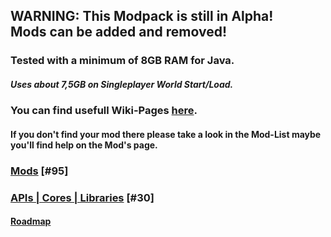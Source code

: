 ## WARNING: This Modpack is still in Alpha!<br/>Mods can be added and removed!

### Tested with a minimum of 8GB RAM for Java.
##### Uses about 7,5GB on Singleplayer World Start/Load.

### You can find usefull Wiki-Pages [here](https://github.com/Motzkiste/Ampi-lution/wiki/home).
#### If you don't find your mod there please take a look in the Mod-List maybe you'll find help on the Mod's page.

### [Mods](https://github.com/Motzkiste/Ampi-lution/wiki/Mods-%5B%2395%5D) [#95]

### [APIs | Cores | Libraries](https://github.com/Motzkiste/Ampi-lution/wiki/APIs-%7C-Cores-%7C-Libraries-%5B%2330%5D) [#30]

#### [Roadmap](https://app.gitkraken.com/glo/board/XUXw-xH8MQAPlaUT)